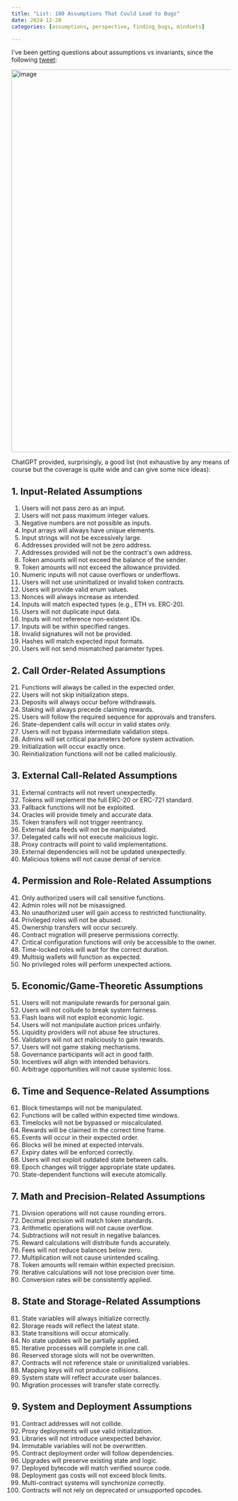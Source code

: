 ```yaml
---
title: "List: 100 Assumptions That Could Lead to Bugs"
date: 2024-12-28
categories: [assumptions, perspective, finding_bugs, mindsets]

---
```


I've been getting questions about assumptions vs invariants, since the following [tweet](https://x.com/BowTiedDravee/status/1872445723985539427):

<img width="880" alt="image" src="https://github.com/user-attachments/assets/9e333a44-af97-4e6c-a901-e1a3459b4ac0" />

ChatGPT provided, surprisingly, a good list (not exhaustive by any means of course but the coverage is quite wide and can give some nice ideas):

## 1. Input-Related Assumptions
1. Users will not pass zero as an input.
2. Users will not pass maximum integer values.
3. Negative numbers are not possible as inputs.
4. Input arrays will always have unique elements.
5. Input strings will not be excessively large.
6. Addresses provided will not be zero address.
7. Addresses provided will not be the contract's own address.
8. Token amounts will not exceed the balance of the sender.
9. Token amounts will not exceed the allowance provided.
10. Numeric inputs will not cause overflows or underflows.
11. Users will not use uninitialized or invalid token contracts.
12. Users will provide valid enum values.
13. Nonces will always increase as intended.
14. Inputs will match expected types (e.g., ETH vs. ERC-20).
15. Users will not duplicate input data.
16. Inputs will not reference non-existent IDs.
17. Inputs will be within specified ranges.
18. Invalid signatures will not be provided.
19. Hashes will match expected input formats.
20. Users will not send mismatched parameter types.

## 2. Call Order-Related Assumptions
21. Functions will always be called in the expected order.
22. Users will not skip initialization steps.
23. Deposits will always occur before withdrawals.
24. Staking will always precede claiming rewards.
25. Users will follow the required sequence for approvals and transfers.
26. State-dependent calls will occur in valid states only.
27. Users will not bypass intermediate validation steps.
28. Admins will set critical parameters before system activation.
29. Initialization will occur exactly once.
30. Reinitialization functions will not be called maliciously.

## 3. External Call-Related Assumptions
31. External contracts will not revert unexpectedly.
32. Tokens will implement the full ERC-20 or ERC-721 standard.
33. Fallback functions will not be exploited.
34. Oracles will provide timely and accurate data.
35. Token transfers will not trigger reentrancy.
36. External data feeds will not be manipulated.
37. Delegated calls will not execute malicious logic.
38. Proxy contracts will point to valid implementations.
39. External dependencies will not be updated unexpectedly.
40. Malicious tokens will not cause denial of service.

## 4. Permission and Role-Related Assumptions
41. Only authorized users will call sensitive functions.
42. Admin roles will not be misassigned.
43. No unauthorized user will gain access to restricted functionality.
44. Privileged roles will not be abused.
45. Ownership transfers will occur securely.
46. Contract migration will preserve permissions correctly.
47. Critical configuration functions will only be accessible to the owner.
48. Time-locked roles will wait for the correct duration.
49. Multisig wallets will function as expected.
50. No privileged roles will perform unexpected actions.

## 5. Economic/Game-Theoretic Assumptions
51. Users will not manipulate rewards for personal gain.
52. Users will not collude to break system fairness.
53. Flash loans will not exploit economic logic.
54. Users will not manipulate auction prices unfairly.
55. Liquidity providers will not abuse fee structures.
56. Validators will not act maliciously to gain rewards.
57. Users will not game staking mechanisms.
58. Governance participants will act in good faith.
59. Incentives will align with intended behaviors.
60. Arbitrage opportunities will not cause systemic loss.

## 6. Time and Sequence-Related Assumptions
61. Block timestamps will not be manipulated.
62. Functions will be called within expected time windows.
63. Timelocks will not be bypassed or miscalculated.
64. Rewards will be claimed in the correct time frame.
65. Events will occur in their expected order.
66. Blocks will be mined at expected intervals.
67. Expiry dates will be enforced correctly.
68. Users will not exploit outdated state between calls.
69. Epoch changes will trigger appropriate state updates.
70. State-dependent functions will execute atomically.

## 7. Math and Precision-Related Assumptions
71. Division operations will not cause rounding errors.
72. Decimal precision will match token standards.
73. Arithmetic operations will not cause overflow.
74. Subtractions will not result in negative balances.
75. Reward calculations will distribute funds accurately.
76. Fees will not reduce balances below zero.
77. Multiplication will not cause unintended scaling.
78. Token amounts will remain within expected precision.
79. Iterative calculations will not lose precision over time.
80. Conversion rates will be consistently applied.

## 8. State and Storage-Related Assumptions
81. State variables will always initialize correctly.
82. Storage reads will reflect the latest state.
83. State transitions will occur atomically.
84. No state updates will be partially applied.
85. Iterative processes will complete in one call.
86. Reserved storage slots will not be overwritten.
87. Contracts will not reference stale or uninitialized variables.
88. Mapping keys will not produce collisions.
89. System state will reflect accurate user balances.
90. Migration processes will transfer state correctly.

## 9. System and Deployment Assumptions
91. Contract addresses will not collide.
92. Proxy deployments will use valid initialization.
93. Libraries will not introduce unexpected behavior.
94. Immutable variables will not be overwritten.
95. Contract deployment order will follow dependencies.
96. Upgrades will preserve existing state and logic.
97. Deployed bytecode will match verified source code.
98. Deployment gas costs will not exceed block limits.
99. Multi-contract systems will synchronize correctly.
100. Contracts will not rely on deprecated or unsupported opcodes.
